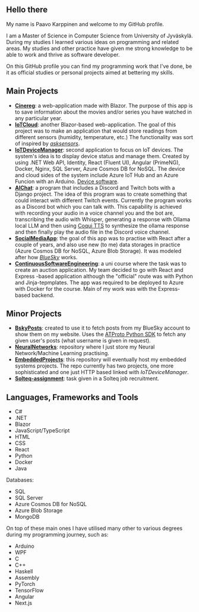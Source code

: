 ## Hello there

My name is Paavo Karppinen and welcome to my GitHub profile. 

I am a Master of Science in Computer Science from University of Jyväskylä. During my studies I learned various ideas on programming and related areas.
My studies and other practice have given me strong knowledge to be able to work and thrive as software developer.

On this GitHub profile you can find my programming work that I've done, be it as official studies or personal projects aimed at bettering my skills.

## Main Projects
- [**Cinereg**](https://github.com/paavkar/Cinereg): a web-application made with Blazor. The purpose of this app is to save information about the movies
  and/or series you have watched in any particular year.
- [**IoTCloud**](https://github.com/paavkar/IoTCloud): another Blazor-based web-application. The goal of this project was to make an application
  that would store readings from different sensors (humidity, temperature, etc.) The functionality was sort of inspired by [*asksensors*](https://asksensors.com/).
- [**IoTDeviceManager**](https://github.com/paavkar/IoTDeviceManager): second application to focus on IoT devices. The system's idea is to display device
  status and manage them. Created by using .NET Web API, Identity, React (Fluent UI), Angular (PrimeNG), Docker, Nginx, SQL Server, Azure Cosmos DB
  for NoSQL. The device and cloud sides of the system include Azure IoT Hub and an Azure Funcion with an Arduino. [Device software](https://github.com/paavkar/EmbeddedProjects/tree/main/AzureIoTHub).
- [**AIChat**](https://github.com/paavkar/AIChat): a program that includes a Discord and Twitch bots with a Django project. The idea of this program was to
  create something that could interact with different Twitch events. Currently the program works as a Discord bot which you can talk with. This capability
  is achieved with recording your audio in a voice channel you and the bot are, transcribing the audio with Whisper, generating a response with Ollama local
  LLM and then using [Coqui TTS](https://coqui-tts.readthedocs.io/en/latest/) to synthesize the ollama response and then finally play the audio file in the
  Discord voice channel.
- [**SocialMediaApp**](https://github.com/paavkar/SocialMediaApp): the goal of this app was to practise with React after a couple of years, and also use
  new (to me) data storages in practice (Azure Cosmos DB for NoSQL, Azure Blob Storage). It was modeled after how [*BlueSky*](https://bsky.app) works.
- [**ContinuousSoftwareEngineering**](https://github.com/paavkar/TJTS5901ContinuousSoftwareEngineering): a uni course where the task was to create an auction
  application. My team decided to go with React and Express -based application although the "official" route was with Python and Jinja-tepmplates. The app
  was required to be deployed to Azure with Docker for the course. Main of my work was with the Express-based backend.

## Minor Projects
- [**BskyPosts**](https://github.com/paavkar/BskyPosts): created to use it to fetch posts from my BlueSky account to show them on my website. Uses
  the [ATProto Python SDK](https://atproto.blue/en/latest/) to fetch any given user's posts (what username is given in request).
- [**NeuralNetworks**](https://github.com/paavkar/NeuralNetworks): repository where I just store my Neural Network/Machine Learning practising.
- [**EmbeddedProjects**](https://github.com/paavkar/EmbeddedProjects): this repository will eventually host my embedded systems projects. The repo currently
  has two projects, one more sophisticated and one just HTTP based linked with *IoTDeviceManager*.
- [**Solteq-assignment**](https://github.com/paavkar/Solteq-assignment): task given in a Solteq job recruitment.

## Languages, Frameworks and Tools
- C#
- .NET
- Blazor
- JavaScript/TypeScript
- HTML
- CSS
- React
- Python
- Docker
- Java
  
Databases:
- SQL
- SQL Server
- Azure Cosmos DB for NoSQL
- Azure Blob Storage
- MongoDB

On top of these main ones I have utilised many other to various degrees during my programming journey, such as:
- Arduino
- WPF
- C
- C++
- Haskell
- Assembly
- PyTorch
- TensorFlow
- Angular
- Next.js

